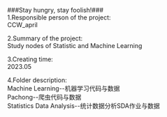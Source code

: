 ###Stay hungry, stay foolish!###  
1.Responsible person of the project:  
CCW_april

2.Summary of the project:  
Study nodes of Statistic and Machine Learning

3.Creating time:  
2023.05

4.Folder description:  
Machine Learning--机器学习代码与数据  
Pachong--爬虫代码与数据  
Statistics Data Analysis--统计数据分析SDA作业与数据
